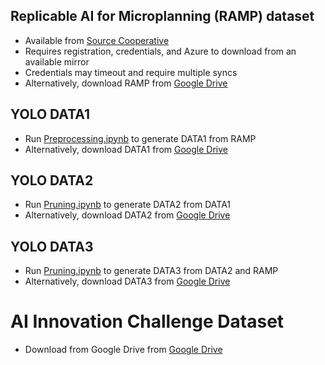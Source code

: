 ## Replicable AI for Microplanning (RAMP) dataset
- Available from <a href="https://beta.source.coop/ramp/ramp/" target="_blank">Source Cooperative</a>
- Requires registration, credentials, and Azure to download from an available mirror
- Credentials may timeout and require multiple syncs
- Alternatively, download RAMP from <a href="https://drive.google.com/drive/u/0/folders/1kgpBpBx3tv5-q59wjHihaY3nkdR0GZK1" target="_blank">Google Drive</a>
  
## YOLO DATA1
- Run <a href="https://github.com/OmdenaAI/HOTOSM/blob/main/notebooks/preprocessing.ipynb" target="_blank">Preprocessing.ipynb</a> to generate DATA1 from RAMP
- Alternatively, download DATA1 from <a href="https://drive.google.com/drive/u/0/folders/1kgpBpBx3tv5-q59wjHihaY3nkdR0GZK1" target="_blank">Google Drive</a>

## YOLO DATA2
- Run <a href="https://github.com/OmdenaAI/HOTOSM/blob/main/notebooks/pruning.ipynb" target="_blank">Pruning.ipynb</a> to generate DATA2 from DATA1
- Alternatively, download DATA2 from <a href="https://drive.google.com/drive/u/0/folders/1kgpBpBx3tv5-q59wjHihaY3nkdR0GZK1" target="_blank">Google Drive</a>

## YOLO DATA3
- Run <a href="https://github.com/OmdenaAI/HOTOSM/blob/main/notebooks/pruning.ipynb" target="_blank">Pruning.ipynb</a> to generate DATA3 from DATA2 and RAMP
- Alternatively, download DATA3 from <a href="https://drive.google.com/drive/u/0/folders/1kgpBpBx3tv5-q59wjHihaY3nkdR0GZK1" target="_blank">Google Drive</a>

# AI Innovation Challenge Dataset
- Download from Google Drive from <a href="https://drive.google.com/drive/u/0/folders/1kgpBpBx3tv5-q59wjHihaY3nkdR0GZK1" target="_blank">Google Drive</a>

